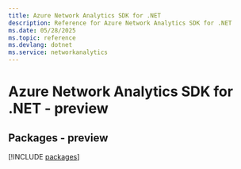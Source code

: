 ```yaml
---
title: Azure Network Analytics SDK for .NET
description: Reference for Azure Network Analytics SDK for .NET
ms.date: 05/28/2025
ms.topic: reference
ms.devlang: dotnet
ms.service: networkanalytics
---
```

# Azure Network Analytics SDK for .NET - preview
## Packages - preview
[!INCLUDE [packages](network-analytics-index.md)]